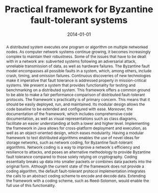 ---
abstract: 'A distributed system executes one program or algorithm on multiple networked
  nodes. As computer network systems continue growing, it becomes increasingly complex
  to maintain their robustness. Some of the issues that have to be dealt with in a
  network are: subverted systems following an adversarial attack, unreliable transmission
  of data, as well as hardware failures. The Byzantine fault model encompasses all
  possible faults in a system, which, among others, include crash, timing, and omission
  failures. Continuous discoveries of new technologies make it imperative that fault
  tolerance is addressed properly in mission-critical systems. We present a system
  that provides functionality for testing and benchmarking on a distributed system.
  This framework offers a common ground to be able to make a fair performance comparison
  of distributed fault-tolerant protocols. The framework´s practicality is of primary
  concern. This means that it should be easily deployed, run, and maintained. Its
  modular design allows the code baseline to be extended and configured with ease.
  Moreover, the documentation of the framework, which includes comprehensive code
  documentation, as well as visual representations such as class diagrams, facilitate
  an easier understanding at both a lower and higher level. Implementing the framework
  in Java allows for cross-platform deployment and execution, as well as an object-oriented
  design, which eases modularity. Having a modular framework to test distributed algorithms
  enables the use of novel ideas for storage networks, such as network coding, for
  Byzantine fault-tolerant algorithms. Network coding is a way to improve a network´s
  efficiency and resilience to attacks, and poses an alternative methodology to provide
  Byzantine fault tolerance compared to those solely relying on cryptography. Coding
  essentially breaks up data into smaller packets or combines data packets into the
  original form. Although the current state of the framework does not provide a coding
  algorithm, the default fault-tolerant protocol implementation integrates the calls
  to an abstract coding scheme to encode and decode data. Extending the framework
  with a coding scheme, such as Reed-Solomon, would enable the full use of this functionality.'
authors:
- Adrian Djokic
date: '2014-01-01'
featured: false
links:
- name: Publik
  url: https://publik.tuwien.ac.at/showentry.php?ID=236296&lang=1
publication_types:
- '7'
publishDate: '2014-01-01'
title: Practical framework for Byzantine fault-tolerant systems
url_pdf: ''
---